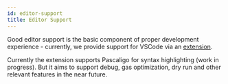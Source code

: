 ```yaml
---
id: editor-support
title: Editor Support
---
```


Good editor support is the basic component of proper development experience - currently, we provide support for VSCode via an [extension](https://marketplace.visualstudio.com/items?itemName=Brice.ligo).

Currently the extension supports Pascaligo for syntax highlighting (work in progress). But it aims to support debug, gas optimization, dry run and other relevant features in the near future.